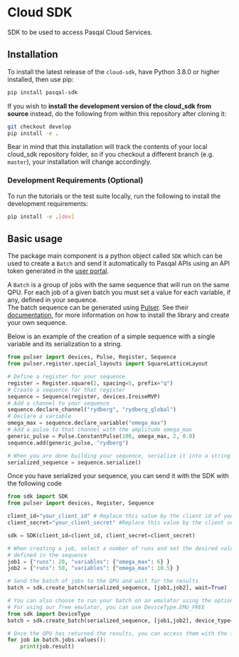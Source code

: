 # Cloud SDK

SDK to be used to access Pasqal Cloud Services.

## Installation

To install the latest release of the `cloud-sdk`, have Python 3.8.0 or higher installed, then use pip:

```bash
pip install pasqal-sdk
```

If you wish to **install the development version of the cloud_sdk from source** instead, do the following from within this repository after cloning it:

```bash
git checkout develop
pip install -e .
```

Bear in mind that this installation will track the contents of your local
cloud_sdk repository folder, so if you checkout a different branch (e.g. `master`),
your installation will change accordingly.

### Development Requirements (Optional)

To run the tutorials or the test suite locally, run the following to install the development requirements:

```bash
pip install -e .[dev]
```

## Basic usage

The package main component is a python object called `SDK` which can be used to create a `Batch` and send it automatically
to Pasqal APIs using an API token generated in the [user portal](https://portal.pasqal.cloud).

A `Batch` is a group of jobs with the same sequence that will run on the same QPU. For each job of a given batch you must set a value for each variable, if any, defined in your sequence.  
The batch sequence can be generated using [Pulser](https://github.com/pasqal-io/Pulser). See their [documentation](https://pulser.readthedocs.io/en/stable/),
for more information on how to install the library and create your own sequence.

Below is an example of the creation of a simple sequence with a single variable and its serialization to a string.

```python
from pulser import devices, Pulse, Register, Sequence
from pulser.register.special_layouts import SquareLatticeLayout

# Define a register for your sequence
register = Register.square(2, spacing=5, prefix="q")
# Create a sequence for that register
sequence = Sequence(register, devices.IroiseMVP)
# Add a channel to your sequence
sequence.declare_channel("rydberg", "rydberg_global")
# Declare a variable
omega_max = sequence.declare_variable("omega_max")
# Add a pulse to that channel with the amplitude omega_max
generic_pulse = Pulse.ConstantPulse(100, omega_max, 2, 0.0)
sequence.add(generic_pulse, "rydberg")

# When you are done building your sequence, serialize it into a string
serialized_sequence = sequence.serialize()
```

Once you have serialized your sequence, you can send it with the SDK with the following code

```python
from sdk import SDK
from pulser import devices, Register, Sequence

client_id="your_client_id" # Replace this value by the client id of your API key
client_secret="your_client_secret" #Replace this value by the client secret of your API key

sdk = SDK(client_id=client_id, client_secret=client_secret)

# When creating a job, select a number of runs and set the desired values for the variables
# defined in the sequence
job1 = {"runs": 20, "variables": {"omega_max": 6} }
job2 = {"runs": 50, "variables": {"omega_max": 10.5} }

# Send the batch of jobs to the QPU and wait for the results
batch = sdk.create_batch(serialized_sequence, [job1,job2], wait=True)

# You can also choose to run your batch on an emulator using the optional argument 'device_type'
# For using our free emulator, you can use DeviceType.EMU_FREE
from sdk import DeviceType
batch = sdk.create_batch(serialized_sequence, [job1,job2], device_type=DeviceType.EMU_FREE)

# Once the QPU has returned the results, you can access them with the following:
for job in batch.jobs.values():
    print(job.result)

```
